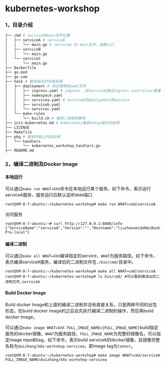 # kubernetes-workshop
### 1，目录介绍

```bash
├── cmd # service的main文件位置
│   ├── serviceA # serviceA
│   │   └── main.go # serviceA 的 main文件，函数入口
│   ├── serviceB
│   │   └── main.go
│   └── serviceC
│       └── main.go
├── Dockerfile
├── go.mod
├── go.sum
├── hack # 脚本相关的存放目录
│   ├── deployment # 测试使用的yaml文件
│   │   ├── ingress.yaml # ingress ,将serviceA通过ingress controller暴露出去
│   │   ├── namespace.yaml
│   │   ├── servicea.yaml # serviceA的deployment和service
│   │   ├── serviceb.yaml
│   │   └── servicec.yaml
│   └── make-rules
│       └── build.sh # 编译二进制的脚本
├── init-kubernetes.md # kubernetes集群setup相关的说明
├── LICENSE
├── Makefile
├── pkg # 服务的核心代码目录
│   └── handlers
│       └── kubernetes_workshop_handlers.go
├── README.md
```

### 2，编译二进制及Docker Image

#### 本地运行

可以通过`make run WHAT=XXX`命令在本地运行某个服务。如下命令，表示运行serviceA服务，服务运行后默认监听`8080`端口

```bash
root@VM-0-7-ubuntu:~/kubernetes-workshop# make run WHAT=cmd/serviceA
```

访问服务

```shell
root@VM-0-7-ubuntu:~# curl http://127.0.0.1:8080/info
{"ServiceName":"serviceA","Version":"","Hostname":"liuzhenweideMacBook-Pro.local"}
```

#### 编译二进制

可以通过`make all WHAT=XXX`编译指定的service，`WHAT`为服务路径。如下命令，表示编译serviceA服务，编译后的二进制文件在`./bin/cmd/`目录中。

```shell
root@VM-0-7-ubuntu:~/kubernetes-workshop# make all WHAT=cmd/serviceA
root@VM-0-7-ubuntu:~/kubernetes-workshop# ls bin/cmd/ #可以看到编译出的二进制文件,serviceA
```

#### Build Docker Image

Build docker Image和上面的编译二进制并没有直接关系，只是两种不同的出包形态。在build docker image的之后会先执行编译二进制的操作，然后再build docker image。

可以通过`make image WHAT=XXX FULL_IMAGE_NAME={FULL_IMAGE_NAME}`build指定服务的docker镜像。`WHAT`为服务路径，`FULL_IMAGE_NAME`为完整的镜像名，可以指定image repo和tag。如下命令，表示build serviceA的docker镜像，且镜像完整名称为`duizhang/k8s-workshop-servicea`，即image tag为`latest`。

```shell
root@VM-0-7-ubuntu:~/kubernetes-workshop# make image WHAT=cmd/serviceA FULL_IMAGE_NAME=duizhang/k8s-workshop-servicea
```



